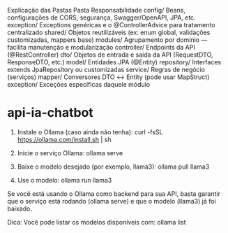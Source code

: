 Explicação das Pastas
Pasta	    Responsabilidade
config/	    Beans, configurações de CORS, segurança, Swagger/OpenAPI, JPA, etc.
exception/	Exceptions genéricas e o @ControllerAdvice para tratamento centralizado
shared/	    Objetos reutilizáveis (ex: enum global, validações customizadas, mappers base)
modules/	Agrupamento por domínio — facilita manutenção e modularização
controller/	Endpoints da API (@RestController)
dto/	    Objetos de entrada e saída da API (RequestDTO, ResponseDTO, etc.)
model/	    Entidades JPA (@Entity)
repository/	Interfaces extends JpaRepository ou customizadas
service/	Regras de negócio (serviços)
mapper/	    Conversores DTO ↔ Entity (pode usar MapStruct)
exception/	Exceções específicas daquele módulo

# api-ia-chatbot

1. Instale o Ollama (caso ainda não tenha):
curl -fsSL https://ollama.com/install.sh | sh

2. Inicie o serviço Ollama:
ollama serve

3. Baixe o modelo desejado (por exemplo, llama3):
ollama pull llama3

4. Use o modelo:
ollama run llama3

Se você está usando o Ollama como backend para sua API, basta garantir que o serviço está rodando (ollama serve) e que o modelo (llama3) já foi baixado.

Dica:
Você pode listar os modelos disponíveis com:
ollama list